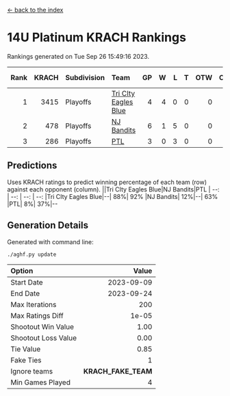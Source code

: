 [<- back to the index](readme.md)
# 14U Platinum KRACH Rankings
Rankings generated on Tue Sep 26 15:49:16 2023.

Rank|KRACH|Subdivision|Team|GP|W|L|T|OTW|OTL|SoS|Exp Wins|Win Diff
---:|---:|:---|:---|---:|---:|---:|---:|---:|---:|---:|---:|---:
1|3415|Playoffs|[Tri CIty Eagles Blue](https://gamesheetstats.com/seasons/3663/teams/140831/schedule)|4|4|0|0|0|0|551|4.8|-0.0
2|478|Playoffs|[NJ Bandits](https://gamesheetstats.com/seasons/3663/teams/140828/schedule)|6|1|5|0|0|0|2223|1.9|0.0
3|286|Playoffs|[PTL](https://gamesheetstats.com/seasons/3663/teams/140827/schedule)|3|0|3|0|0|0|2135|0.8|-0.0

## Predictions
Uses KRACH ratings to predict winning percentage of each team (row) against each opponent (column).
||Tri CIty Eagles Blue|NJ Bandits|PTL
| --: | --: | --: | --: 
|Tri CIty Eagles Blue|--| 88%| 92%
|NJ Bandits| 12%|--| 63%
|PTL|  8%| 37%|--

## Generation Details

Generated with command line:
```
./aghf.py update
```

| Option | Value |
| :----- | ----: |
| Start Date | 2023-09-09 |
| End Date | 2023-09-24 |
| Max Iterations | 200 |
| Max Ratings Diff | 1e-05 |
| Shootout Win Value | 1.00 |
| Shootout Loss Value | 0.00 |
| Tie Value | 0.85 |
| Fake Ties | 1 |
| Ignore teams | __KRACH_FAKE_TEAM__ |
| Min Games Played | 4 |

